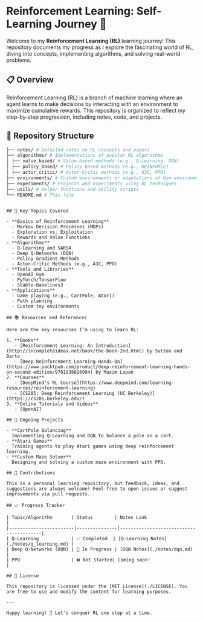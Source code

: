 # Reinforcement Learning: Self-Learning Journey 🚀

Welcome to my **Reinforcement Learning (RL)** learning journey! This repository documents my progress as I explore the fascinating world of RL, diving into concepts, implementing algorithms, and solving real-world problems.  

## 📋 Overview

Reinforcement Learning (RL) is a branch of machine learning where an agent learns to make decisions by interacting with an environment to maximize cumulative rewards. This repository is organized to reflect my step-by-step progression, including notes, code, and projects.

## 📂 Repository Structure

```bash
├── notes/ # Detailed notes on RL concepts and papers
├── algorithms/ # Implementations of popular RL algorithms
│ ├── value_based/ # Value-based methods (e.g., Q-Learning, DQN)
│ ├── policy_based/ # Policy-based methods (e.g., REINFORCE)
│ ├── actor_critic/ # Actor-Critic methods (e.g., A3C, PPO)
├── environments/ # Custom environments or adaptations of Gym environments
├── experiments/ # Projects and experiments using RL techniques
├── utils/ # Helper functions and utility scripts
└── README.md # This file
```

```

## 🔑 Key Topics Covered

- **Basics of Reinforcement Learning**
  - Markov Decision Processes (MDPs)
  - Exploration vs. Exploitation
  - Rewards and Value Functions
- **Algorithms**
  - Q-Learning and SARSA
  - Deep Q-Networks (DQN)
  - Policy Gradient Methods
  - Actor-Critic Methods (e.g., A3C, PPO)
- **Tools and Libraries**
  - OpenAI Gym
  - PyTorch/TensorFlow
  - Stable-Baselines3
- **Applications**
  - Game playing (e.g., CartPole, Atari)
  - Path planning
  - Custom toy environments

## 📚 Resources and References

Here are the key resources I’m using to learn RL:

1. **Books**
   - [Reinforcement Learning: An Introduction](http://incompleteideas.net/book/the-book-2nd.html) by Sutton and Barto
   - [Deep Reinforcement Learning Hands-On](https://www.packtpub.com/product/deep-reinforcement-learning-hands-on-second-edition/9781838826994) by Maxim Lapan
2. **Courses**
   - [DeepMind's RL Course](https://www.deepmind.com/learning-resources/reinforcement-learning)
   - [CS285: Deep Reinforcement Learning (UC Berkeley)](https://cs285.berkeley.edu/)
3. **Online Tutorials and Videos**
   - [OpenAI]

## 🔬 Ongoing Projects

- **CartPole Balancing**  
  Implementing Q-Learning and DQN to balance a pole on a cart.  
- **Atari Games**  
  Training agents to play Atari games using deep reinforcement learning.  
- **Custom Maze Solver**  
  Designing and solving a custom maze environment with PPO.  

## 🤝 Contributions

This is a personal learning repository, but feedback, ideas, and suggestions are always welcome! Feel free to open issues or suggest improvements via pull requests.  

## 📈 Progress Tracker

| Topic/Algorithm       | Status        | Notes Link                              |
|------------------------|---------------|-----------------------------------------|
| Q-Learning            | ✅ Completed  | [Q-Learning Notes](./notes/q_learning.md) |
| Deep Q-Networks (DQN) | 🚧 In Progress | [DQN Notes](./notes/dqn.md)             |
| PPO                   | ❌ Not Started| Coming soon!                            |

## 📜 License

This repository is licensed under the [MIT License](./LICENSE). You are free to use and modify the content for learning purposes.

---

Happy learning! 🌟 Let's conquer RL one step at a time.
